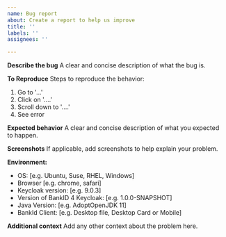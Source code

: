 ```yaml
---
name: Bug report
about: Create a report to help us improve
title: ''
labels: ''
assignees: ''

---
```


**Describe the bug**
A clear and concise description of what the bug is.

**To Reproduce**
Steps to reproduce the behavior:
1. Go to '...'
2. Click on '....'
3. Scroll down to '....'
4. See error

**Expected behavior**
A clear and concise description of what you expected to happen.

**Screenshots**
If applicable, add screenshots to help explain your problem.

**Environment:**
 - OS: [e.g. Ubuntu, Suse, RHEL, Windows]
 - Browser [e.g. chrome, safari]
 - Keycloak version: [e.g. 9.0.3]
 - Version of BankID 4 Keycloak: [e.g. 1.0.0-SNAPSHOT]
 - Java Version: [e.g. AdoptOpenJDK 11]
 - BankId Client: [e.g. Desktop file, Desktop Card or Mobile]

**Additional context**
Add any other context about the problem here.
